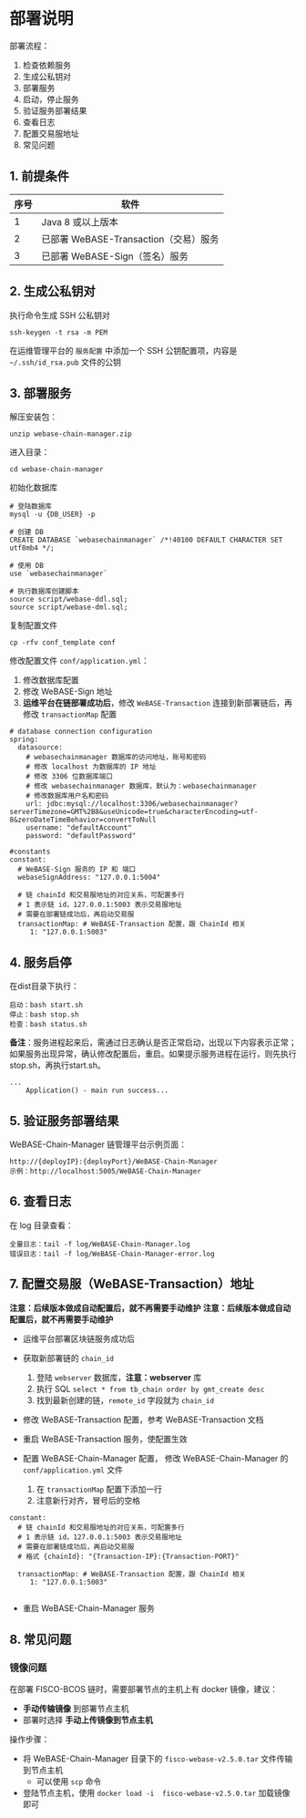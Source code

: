# 部署说明

部署流程：

1. 检查依赖服务
2. 生成公私钥对
3. 部署服务
4. 启动，停止服务
5. 验证服务部署结果
6. 查看日志
7. 配置交易服地址
8. 常见问题

## 1. 前提条件

| 序号 | 软件           |
| ---- | ------------------- |
| 1    | Java 8 或以上版本     |
| 2    | 已部署 WeBASE-Transaction（交易）服务|
| 3    | 已部署 WeBASE-Sign（签名）服务|
    
## 2. 生成公私钥对

执行命令生成 SSH 公私钥对

```shell
ssh-keygen -t rsa -m PEM
```

在运维管理平台的 `服务配置` 中添加一个 SSH 公钥配置项，内容是 `~/.ssh/id_rsa.pub` 文件的公钥

## 3. 部署服务

解压安装包：
```shell
unzip webase-chain-manager.zip
```
进入目录：

```shell
cd webase-chain-manager
```
初始化数据库

```shell
# 登陆数据库
mysql -u {DB_USER} -p 

# 创建 DB
CREATE DATABASE `webasechainmanager` /*!40100 DEFAULT CHARACTER SET utf8mb4 */;

# 使用 DB
use `webasechainmanager`

# 执行数据库创建脚本
source script/webase-ddl.sql;
source script/webase-dml.sql;
```

复制配置文件

```
cp -rfv conf_template conf
```

修改配置文件 `conf/application.yml`：

1. 修改数据库配置
2. 修改 WeBASE-Sign 地址
3. **运维平台在链部署成功后**，修改 `WeBASE-Transaction` 连接到新部署链后，再修改 `transactionMap` 配置

```shell
# database connection configuration
spring:
  datasource:
    # webasechainmanager 数据库的访问地址，账号和密码
    # 修改 localhost 为数据库的 IP 地址
    # 修改 3306 位数据库端口
    # 修改 webasechainmanager 数据库，默认为：webasechainmanager
    # 修改数据库用户名和密码
    url: jdbc:mysql://localhost:3306/webasechainmanager?serverTimezone=GMT%2B8&useUnicode=true&characterEncoding=utf-8&zeroDateTimeBehavior=convertToNull
    username: "defaultAccount"
    password: "defaultPassword"

#constants
constant:
  # WeBASE-Sign 服务的 IP 和 端口
  webaseSignAddress: "127.0.0.1:5004"

  # 链 chainId 和交易服地址的对应关系，可配置多行
  # 1 表示链 id，127.0.0.1:5003 表示交易服地址
  # 需要在部署链成功后，再启动交易服
  transactionMap: # WeBASE-Transaction 配置，跟 ChainId 相关
     1: "127.0.0.1:5003"
```

## 4. 服务启停

在dist目录下执行：
```shell
启动：bash start.sh
停止：bash stop.sh
检查：bash status.sh
```
**备注**：服务进程起来后，需通过日志确认是否正常启动，出现以下内容表示正常；如果服务出现异常，确认修改配置后，重启。如果提示服务进程在运行，则先执行stop.sh，再执行start.sh。

```
...
	Application() - main run success...
```

## 5. 验证服务部署结果

WeBASE-Chain-Manager 链管理平台示例页面：

```
http://{deployIP}:{deployPort}/WeBASE-Chain-Manager
示例：http://localhost:5005/WeBASE-Chain-Manager
```


## 6. 查看日志

在 log 目录查看：
```shell
全量日志：tail -f log/WeBASE-Chain-Manager.log
错误日志：tail -f log/WeBASE-Chain-Manager-error.log
```


## 7. 配置交易服（WeBASE-Transaction）地址


**注意：后续版本做成自动配置后，就不再需要手动维护**
**注意：后续版本做成自动配置后，就不再需要手动维护**


* 运维平台部署区块链服务成功后

* 获取新部署链的 `chain_id`
    1. 登陆 `webserver` 数据库，**注意：webserver** 库
    2. 执行 SQL `select * from tb_chain order by gmt_create desc`
    3. 找到最新创建的链，`remote_id` 字段就为 `chain_id`

* 修改 WeBASE-Transaction 配置，参考 WeBASE-Transaction 文档

* 重启 WeBASE-Transaction 服务，使配置生效

* 配置 WeBASE-Chain-Manager 配置， 修改 WeBASE-Chain-Manager 的 `conf/application.yml` 文件
    1. 在 `transactionMap` 配置下添加一行
    2. 注意新行对齐，冒号后的空格
        
```shell
constant:
  # 链 chainId 和交易服地址的对应关系，可配置多行
  # 1 表示链 id，127.0.0.1:5003 表示交易服地址
  # 需要在部署链成功后，再启动交易服
  # 格式 {chainId}: "{Transaction-IP}:{Transaction-PORT}"
  
  transactionMap: # WeBASE-Transaction 配置，跟 ChainId 相关
     1: "127.0.0.1:5003"
     
```

* 重启 WeBASE-Chain-Manager 服务


## 8. 常见问题
### 镜像问题
在部署 FISCO-BCOS 链时，需要部署节点的主机上有 docker 镜像，建议：
* **手动传输镜像** 到部署节点主机
* 部署时选择 **手动上传镜像到节点主机**

操作步骤：
* 将 WeBASE-Chain-Manager 目录下的 `fisco-webase-v2.5.0.tar` 文件传输到节点主机
    * 可以使用 `scp` 命令
* 登陆节点主机，使用 `docker load -i  fisco-webase-v2.5.0.tar` 加载镜像即可